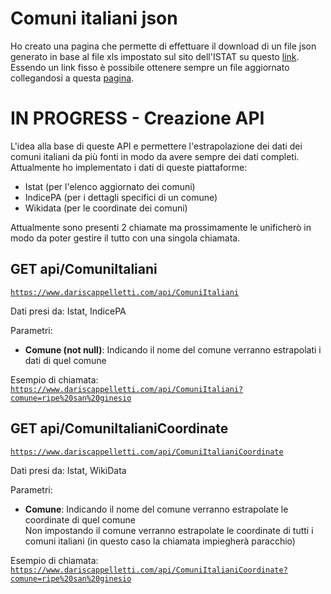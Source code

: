 # Comuni italiani json

Ho creato una pagina che permette di effettuare il download di un file json generato in base al file xls impostato sul sito dell'ISTAT su questo <a href="https://www.istat.it/storage/codici-unita-amministrative/Elenco-comuni-italiani.xls">link</a>.
Essendo un link fisso è possibile ottenere sempre un file aggiornato collegandosi a questa <a href="https://www.dariscappelletti.com/comuni-italiani-json/index">pagina<a/>.

# IN PROGRESS - Creazione API

L'idea alla base di queste API e permettere l'estrapolazione dei dati dei comuni italiani da più fonti in modo da avere sempre dei dati completi.
Attualmente ho implementato i dati di queste piattaforme:
- Istat (per l'elenco aggiornato dei comuni)
- IndicePA (per i dettagli specifici di un comune)
- Wikidata (per le coordinate dei comuni)

Attualmente sono presenti 2 chiamate ma prossimamente le unificherò in modo da poter gestire il tutto con una singola chiamata.

## GET api/ComuniItaliani
[`https://www.dariscappelletti.com/api/ComuniItaliani`](https://www.dariscappelletti.com/api/ComuniItaliani)

Dati presi da: Istat, IndicePA

Parametri:
- <strong>Comune (not null)</strong>: Indicando il nome del comune verranno estrapolati i dati di quel comune

Esempio di chiamata: 
[`https://www.dariscappelletti.com/api/ComuniItaliani?comune=ripe%20san%20ginesio`](https://www.dariscappelletti.com/api/ComuniItaliani?comune=ripe%20san%20ginesio)

## GET api/ComuniItalianiCoordinate
[`https://www.dariscappelletti.com/api/ComuniItalianiCoordinate`](https://www.dariscappelletti.com/api/ComuniItalianiCoordinate)

Dati presi da: Istat, WikiData

Parametri:
- <strong>Comune</strong>: Indicando il nome del comune verranno estrapolate le coordinate di quel comune<br>
Non impostando il comune verranno estrapolate le coordinate di tutti i comuni italiani (in questo caso la chiamata impiegherà paracchio)

Esempio di chiamata: 
[`https://www.dariscappelletti.com/api/ComuniItalianiCoordinate?comune=ripe%20san%20ginesio`](https://www.dariscappelletti.com/api/ComuniItalianiCoordinate?comune=ripe%20san%20ginesio)
